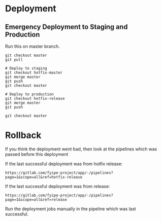 # Deployment

## Emergency Deployment to Staging and Production

Run this on master branch.

```
git checkout master
git pull

# Deploy to staging
git checkout hotfix-master
git merge master
git push
git checkout master

# Deploy to production
git checkout hotfix-release
git merge master
git push

git checkout master
```

# Rollback

If you think the deployment went bad, then look at the pipelines which was passed before this deployment

If the last successful deployment was from hotfix release:

`https://gitlab.com/fyipe-project/app/-/pipelines?page=1&scope=all&ref=hotfix-release`

If the last successful deployment was from release:

`https://gitlab.com/fyipe-project/app/-/pipelines?page=1&scope=all&ref=release`

Run the deployment jobs manually in the pipeline which was last successful.

